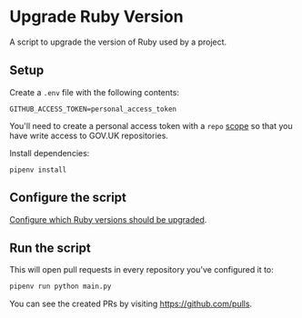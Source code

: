 # Upgrade Ruby Version

A script to upgrade the version of Ruby used by a project.

## Setup

Create a `.env` file with the following contents:

```
GITHUB_ACCESS_TOKEN=personal_access_token
```

You'll need to create a personal access token with a `repo` [scope](https://docs.github.com/en/developers/apps/building-oauth-apps/scopes-for-oauth-apps) so that you have write access to GOV.UK repositories.

Install dependencies:

```
pipenv install
```

## Configure the script

[Configure which Ruby versions should be upgraded](https://github.com/alphagov/upgrade-ruby-version/blob/67c9b1285c9601bd6020206e57480d1a14c66f28/main.py#L216).

## Run the script

This will open pull requests in every repository you've configured it to:

```bash
pipenv run python main.py
```

You can see the created PRs by visiting <https://github.com/pulls>.
